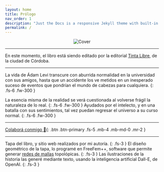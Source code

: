 ```yaml
---
layout: home
title: Prólogo
nav_order: 1
description: "Just the Docs is a responsive Jekyll theme with built-in search that is easily customizable and hosted on GitHub Pages."
permalink: /
---
```


<p align="center"> <img src="https://kierprev.github.io/DentroDelOrigen/assets/images/Cover-web.jpg" alt="Cover"/> </p>

---

En este momento, el libro está siendo editado por la editorial <a href="https://tintalibre.com.ar/">Tinta Libre</a>, de la ciudad de Córdoba.

---

La vida de Ádam Levi transcure con aburrida normalidad en la universidad con sus amigos, hasta que un accidente los ve metidos en un inesperado suceso de eventos que pondrían el mundo de cabezas para cualquiera.
{: .fs-6 .fw-300 }

La esencia misma de la realidad se verá cuestionada al volverse frágil la naturaleza de lo real.
{: .fs-6 .fw-300 }
Ayudados por el intelecto, y en una batalla con sus sentimientos, tal vez puedan regresar el universo a su curso normal.
{: .fs-6 .fw-300 }

---

[Colaborá conmigo 🧡](colabora){: .btn .btn-primary .fs-5 .mb-4 .mb-md-0 .mr-2 }

---

Tapa del libro, y sitio web realizados por mi autoría.
{: .fs-3 }
El diseño geométrico de la tapa, lo programé en FreeFem++, software que permite generar [redes de mallas](https://doc.freefem.org/documentation/mesh-generation.html) topolópicas.
{: .fs-3 }
Las ilustraciones de la historia las generé mediante texto, usando la inteligencia artificial Dall-E, de OpenAI.
{: .fs-3 }


